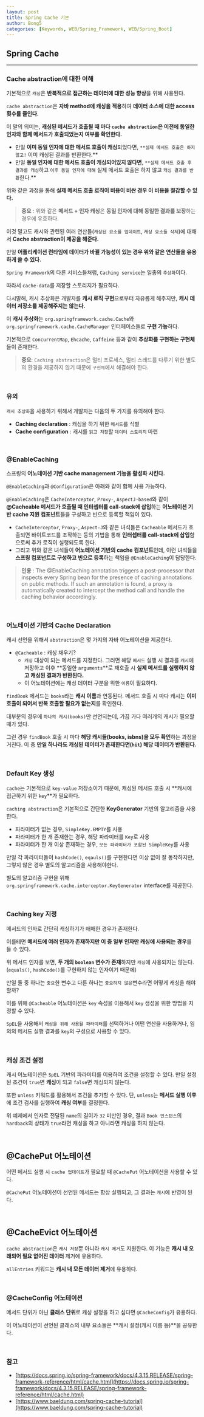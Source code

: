```yaml
---
layout: post
title: Spring Cache 기본
author: Bong5
categories: [Keywords, WEB/Spring_Framework, WEB/Spring_Boot]
---
```


## Spring Cache

---

### Cache abstraction에 대한 이해

기본적으로 `캐싱`은 **반복적으로 접근하는 데이터에 대한 성능 향상**을 위해 사용된다.

`cache abstraction`은 **자바 method에 캐싱을 적용**하여 **데이터 소스에 대한 access 횟수를 줄인다.**

이 말의 의미는, **캐싱된 메서드가 호출될 때 마다 `cache abstraction`은 이전에 동일한 인자와 함께 메서드가 호출되었는지 여부를 확인한다.**

- 만일 **이미 동일 인자에 대한 메서드 호출이 캐싱**되었다면, `**실제 메서드 호출은 하지 않고!` 이미 캐싱된 결과를 반환한다.**
- 만일 **동일 인자에 대한 메서드 호출이 캐싱되어있지 않다면**, `**실제 메서드 호출 후 결과를 캐싱`하고 `이후 동일 인자에 대해` 실제 메서드 호출은 하지 않고 `캐싱 결과를 반환`한다.**

위와 같은 과정을 통해 **실제 메서드 호출 로직이 비용이 비싼 경우 이 비용을 절감할 수 있다.**

> **중요** : 위와 같은 **메서드 + 인자 캐싱**은 **동일 인자에 대해 동일한 결과를 보장**하는 경우에 유효하다.
>

이것 말고도 캐시와 관련된 여러 연산들(`캐싱된 요소를 업데이트`, `캐싱 요소들 삭제`)에 대해서 **Cache abstraction이 제공을 해준다.**

만일 **어플리케이션 런타임에 데이터가 바뀔 가능성이 있는 경우 위와 같은 연산들을 유용하게 쓸 수 있다.**

`Spring Framework`의 다른 서비스들처럼, `Caching service`는 일종의 `추상화`이다.

따라서 `cache-data`를 저장할 스토리지가 필요하다.

다시말해, 캐시 추상화은 개발자를 **캐시 로직 구현**으로부터 자유롭게 해주지만, **캐시 데이터 저장소를 제공해주지는 않는다.**

이 **캐시 추상화**는 `org.springframework.cache.Cache`와 `org.springframework.cache.CacheManager` 인터페이스들로 **구현 가능**하다.

기본적으로 `ConcurrentMap`, `Ehcache`, `Caffeine` 등과 같이 **추상화를 구현하는 구현체**들이 존재한다.

> **중요**: `Caching abstraction`은 멀티 프로세스, 멀티 스레드를 다루기 위한 별도의 환경을 제공하지 않기 때문에 `구현체`에서 해결해야 한다.
>

<br>

### 유의

`캐시 추상화`을 사용하기 위해서 개발자는 다음의 두 가지를 유의해야 한다.

- **Caching declaration** : 캐싱을 하기 위한 `메서드`를 식별
- **Cache configuration** : 캐시를 `읽고 저장`할 `데이터 스토리지` 마련

<br>

### @EnableCaching

스프링의 **어노테이션 기반 cache management 기능을 활성화 시킨다.**

`@EnableCaching`과 `@Configuration`은 아래와 같이 함께 사용 가능하다.

<script src="https://gist.github.com/BongHoLee/2309a4461dd9094ff69c4a6b34efd57a.js"></script>

`@EnableCaching`은 `CacheInterceptor`, `Proxy-`, `AspectJ-based`와 같이 **@Cacheable 메서드가 호출될 때 인터셉터를 call-stack에 삽입**하는 **어노테이션 기반 cache 지원 컴포넌트**들을 구성하고 빈으로 등록할 책임이 있다.

- `CacheInterceptor`, `Proxy-`, `Aspect-J`와 같은 녀석들은 `Cacheable` 메서드가 호출되면 바이트코드를 조작하는 등의 기법을 통해 **인터셉터를 call-stack에 삽입**함으로써 추가 로직이 실행되도록 한다.
- 그리고 위와 같은 녀석들이 **어노테이션 기반의 cache 컴포넌트**인데, 이런 녀석들을 **스프링 컴포넌트로 구성하고 빈으로 등록**하는 책임을 `@EnableCaching`이 담당한다.

> **인용** : The @EnableCaching annotation triggers a post-processor that inspects every Spring bean for the presence of caching annotations on public methods. If such an annotation is found, a proxy is automatically created to intercept the method call and handle the caching behavior accordingly.

<br>

### 어노테이션 기반의 Cache Declaration

캐시 선언을 위해서 `abstraction`은 몇 가지의 자바 어노테이션을 제공한다.

- `@Cacheable` : 캐싱 채우기?
    - `캐싱` 대상이 되는 메서드를 지정한다. 그러면 해당 `메서드` 실행 시 결과를 `캐시`에 저장하고 이후 **동일한 `arguments`**로 재호출 시 **실제 메서드를 실행하지 않고 캐싱된 결과가 반환된다.**
    - 이 어노테이션에는 캐싱 데이터 구분을 위한 `이름`이 필요하다.

<script src="https://gist.github.com/BongHoLee/bcdeecddf1d4d8cbdbae84acb40c2be5.js"></script>

`findBook` 메서드는 `books`라는 **캐시 이름**과 연동된다. 메서드 호출 시 마다 캐시는 **이미 호출이 되어서 반복 호출할 필요가 없는지**를 확인한다.

대부분의 경우에 `하나의 캐시(books)`만 선언되는데, 가끔 가다 여러개의 캐시가 필요할 때가 있다.

그런 경우 `findBook` 호출 시 마다 **해당 캐시들(books, isbns)을 모두 확인**하는 과정을 거친다. 이 중 **만일 하나라도 캐싱된 데이터가 존재한다면(`hit`) 해당 데이터가 반환된다.**

<br>

### Default Key 생성

`cache`는 기본적으로 `key-value` 저장소이기 때문에, 캐싱된 메서드 호출 시 **캐시에 접근하기 위한 `key`**가 필요하다.

`caching abstraction`은 기본적으로 간단한 **KeyGenerator** 기반의 알고리즘을 사용한다.

- 파라미터가 없는 경우, `SimpleKey.EMPTY`를 사용
- 파라미터가 한 개 존재한는 경우, 해당 파라미터를 `Key`로 사용
- 파라미터가 한 개 이상 존재하는 경우, `모든 파라미터가 포함된 SimpleKey`를 사용

만일 각 파라미터들이 `hashCode()`, `eqauls()`를 구현한다면 이상 없이 잘 동작하지만, 그렇지 않은 경우 별도의 알고리즘을 사용해야한다.

별도의 알고리즘 구현을 위해 `org.springframework.cache.interceptor.KeyGenerator` interface를 제공한다.

<br>

### Caching key 지정

메서드의 인자로 간단히 캐싱하기가 애매한 경우가 존재한다.

이를테면 **메서드에 여러 인자가 존재하지만 이 중 일부 인자만 캐싱에 사용되는 경우**를 들 수 있다.

<script src="https://gist.github.com/BongHoLee/72954428f5a798cf66b9263e41fd8a3a.js"></script>

위 메서드 인자를 보면, **두 개의 `boolean` 변수가 존재**하지만 `캐싱`에 사용되지는 않는다. (`equals()`, `hashCode()`를 구현하지 않는 인자이기 때문에)

만일 둘 중 하나는 `중요`한 변수고 다른 하나는 `중요하지 않은`변수라면 어떻게 캐싱을 해야할까?

이를 위해 `@Cacheable` 어노테이션은 `key` 속성을 이용해서 `key` 생성을 위한 방법을 지정할 수 있다.

`SpEL`을 사용해서 `캐싱을 위해 사용될 파라미터`를 선택하거나 어떤 연산을 사용하거나, 임의의 메서드 실행 결과를 `key`의 구성으로 사용할 수 있다.

<script src="https://gist.github.com/BongHoLee/f947604524f8a5017dda3f208b3fb6ff.js"></script>

<br>

### 캐싱 조건 설정

캐시 어노테이션은 `SpEL` 기반의 파라미터를 이용하여 조건을 설정할 수 있다. 만일 설정된 조건이 `true`면 **캐싱**이 되고 `false`면 캐싱되지 않는다.

<script src="https://gist.github.com/BongHoLee/386af96d2390c9623e5dd8cb5283e6ab.js"></script>

또한 `unless` 키워드를 활용해서 조건을 추가할 수 있다. 단, `unless`는 **메서드 실행 이후**에 조건 검사를 실행하여 **캐싱 여부**를 결정한다.

<script src="https://gist.github.com/BongHoLee/334e70b7e88f26acbddea79adc224b69.js"></script>

위 예제에서 인자로 전달된 `name`의 길이가 `32` 미만인 경우, 결과 `Book 인스턴스`의 `hardback`의 상태가 `true`라면 캐싱을 하고 아니라면 캐싱을 하지 않는다.

<br>

## @CachePut 어노테이션

어떤 메서드 실행 시 `cache 업데이트`가 필요할 때 `@CachePut` 어노테이션을 사용할 수 있다.

`@CachePut` 어노테이션이 선언된 메서드는 항상 실행되고, 그 결과는 `캐시`에 반영이 된다.

<script src="https://gist.github.com/BongHoLee/47c2877af3e976feecaf876c3b12bea1.js"></script>

<br>

## @CacheEvict 어노테이션

`cache abstraction`은 `캐시 저장`뿐 아니라 `캐시 제거`도 지원한다. 이 기능은 **캐시 내 오래되어 필요 없어진 데이터** 제거에 유용하다.

<script src="https://gist.github.com/BongHoLee/3ca00d67ed52179e9f526793fae47180.js"></script>

`allEntries` 키워드는 **캐시 내 모든 데이터 제거**에 유용하다.

<br>

### @CacheConfig 어노테이션

메서드 단위가 아닌 **클래스 단위**로 캐싱 설정을 하고 싶다면 `@CacheConfig`가 유용하다.

이 어노테이션이 선언된 클래스의 내부 요소들은 **캐시 설정(캐시 이름 등)**을 공유한다.

<script src="https://gist.github.com/BongHoLee/b8d108f42dbbdbcb16b781c74d4c5734.js"></script>

<br>

### 참고

- [https://docs.spring.io/spring-framework/docs/4.3.15.RELEASE/spring-framework-reference/html/cache.html](https://docs.spring.io/spring-framework/docs/4.3.15.RELEASE/spring-framework-reference/html/cache.html)
- [https://www.baeldung.com/spring-cache-tutorial](https://www.baeldung.com/spring-cache-tutorial)